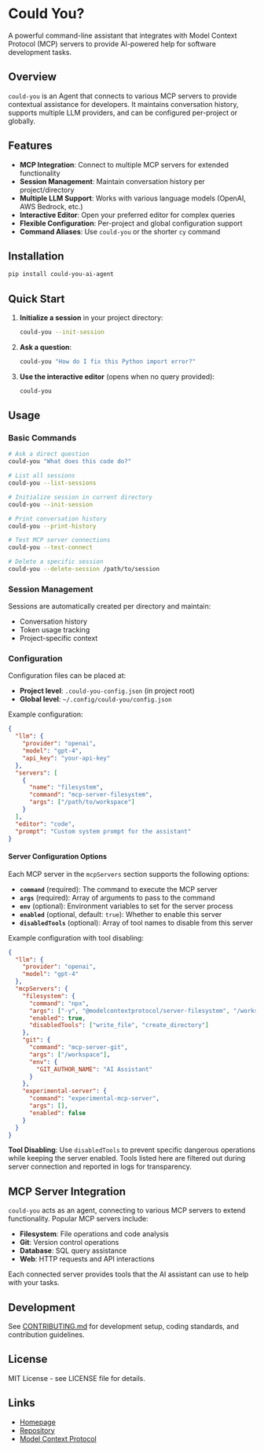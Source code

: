 # Could You?

A powerful command-line assistant that integrates with Model Context Protocol (MCP) servers to provide AI-powered help for software development tasks.

## Overview

`could-you` is an Agent that connects to various MCP servers to provide contextual assistance for developers. It maintains conversation history, supports multiple LLM providers, and can be configured per-project or globally.

## Features

- **MCP Integration**: Connect to multiple MCP servers for extended functionality
- **Session Management**: Maintain conversation history per project/directory
- **Multiple LLM Support**: Works with various language models (OpenAI, AWS Bedrock, etc.)
- **Interactive Editor**: Open your preferred editor for complex queries
- **Flexible Configuration**: Per-project and global configuration support
- **Command Aliases**: Use `could-you` or the shorter `cy` command

## Installation

```bash
pip install could-you-ai-agent
```

## Quick Start

1. **Initialize a session** in your project directory:
   ```bash
   could-you --init-session
   ```

2. **Ask a question**:
   ```bash
   could-you "How do I fix this Python import error?"
   ```

3. **Use the interactive editor** (opens when no query provided):
   ```bash
   could-you
   ```

## Usage

### Basic Commands

```bash
# Ask a direct question
could-you "What does this code do?"

# List all sessions
could-you --list-sessions

# Initialize session in current directory
could-you --init-session

# Print conversation history
could-you --print-history

# Test MCP server connections
could-you --test-connect

# Delete a specific session
could-you --delete-session /path/to/session
```

### Session Management

Sessions are automatically created per directory and maintain:
- Conversation history
- Token usage tracking
- Project-specific context

### Configuration

Configuration files can be placed at:
- **Project level**: `.could-you-config.json` (in project root)
- **Global level**: `~/.config/could-you/config.json`

Example configuration:
```json
{
  "llm": {
    "provider": "openai",
    "model": "gpt-4",
    "api_key": "your-api-key"
  },
  "servers": [
    {
      "name": "filesystem",
      "command": "mcp-server-filesystem",
      "args": ["/path/to/workspace"]
    }
  ],
  "editor": "code",
  "prompt": "Custom system prompt for the assistant"
}
```

#### Server Configuration Options

Each MCP server in the `mcpServers` section supports the following options:

- **`command`** (required): The command to execute the MCP server
- **`args`** (required): Array of arguments to pass to the command
- **`env`** (optional): Environment variables to set for the server process
- **`enabled`** (optional, default: `true`): Whether to enable this server
- **`disabledTools`** (optional): Array of tool names to disable from this server

Example configuration with tool disabling:
```json
{
  "llm": {
    "provider": "openai",
    "model": "gpt-4"
  },
  "mcpServers": {
    "filesystem": {
      "command": "npx",
      "args": ["-y", "@modelcontextprotocol/server-filesystem", "/workspace"],
      "enabled": true,
      "disabledTools": ["write_file", "create_directory"]
    },
    "git": {
      "command": "mcp-server-git",
      "args": ["/workspace"],
      "env": {
        "GIT_AUTHOR_NAME": "AI Assistant"
      }
    },
    "experimental-server": {
      "command": "experimental-mcp-server",
      "args": [],
      "enabled": false
    }
  }
}
```

**Tool Disabling**: Use `disabledTools` to prevent specific dangerous operations while keeping the server enabled. Tools listed here are filtered out during server connection and reported in logs for transparency.

## MCP Server Integration

`could-you` acts as an agent, connecting to various MCP servers to extend functionality. Popular MCP servers include:

- **Filesystem**: File operations and code analysis
- **Git**: Version control operations
- **Database**: SQL query assistance
- **Web**: HTTP requests and API interactions

Each connected server provides tools that the AI assistant can use to help with your tasks.

## Development

See [CONTRIBUTING.md](CONTRIBUTING.md) for development setup, coding standards, and contribution guidelines.

## License

MIT License - see LICENSE file for details.

## Links

- [Homepage](https://github.com/SimplyKnownAsG/could-you-ai-agent)
- [Repository](https://github.com/SimplyKnownAsG/could-you-ai-agent)
- [Model Context Protocol](https://modelcontextprotocol.io/)
